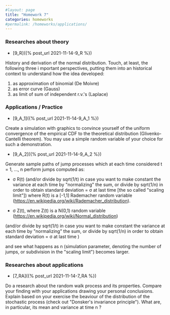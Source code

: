 ```yaml
---
#layout: page
title: "Homework 7"
categories: homeworks
#permalink: /homeworks/applications/
---
```

<h3>Researches about theory</h3>

- [9_R]({% post_url 2021-11-14-9_R %})

History and derivation of the normal distribution. Touch, at least, the following three i mportant perspectives, putting them into an historical context to understand how  the idea developed:

1. as approximation of binomial (De Moivre)
2. as error curve (Gauss)
3. as limit of sum of independent r.v.'s (Laplace)

<h3>Applications / Practice</h3>

- [9_A_1]({% post_url 2021-11-14-9_A_1 %})

Create a simulation with graphics to convince yourself of the uniform convergence of the empirical CDF to the theoretical distribution (Glivenko-Cantelli theorem). You may use a simple random variable of your choice for such a demonstration.

- [9_A_2]({% post_url 2021-11-14-9_A_2 %})

Generate sample paths of jump processes which at each time considered t = 1, ..., n perform jumps computed as:

-   σ R(t)  (and/or divide by sqrt(1/t) in case you want to make constant the variance at each time by "normalizing" the sum, or divide by sqrt(1/n) in order to obtain standard deviation = σ at last time \[the so called "scaling limit"\])
where R(t)  is a \[-1,1\] Rademacher random variable (https://en.wikipedia.org/wiki/Rademacher_distribution).

-  σ Z(t), where  Z(t) is a N(0,1) random variable (https://en.wikipedia.org/wiki/Normal_distribution)

(and/or divide by sqrt(1/t)  in case you want to make constant the variance at each time by "normalizing" the sum, or divide by sqrt(1/n) in order to obtain standard deviation = σ at last time )

and see what happens as n (simulation parameter, denoting the number of jumps, or subdivision in the "scaling limit") becomes larger.

<h3>Researches about applications</h3>

- [7_RA]({% post_url 2021-11-14-7_RA %})

Do a research about the random walk process and its properties. Compare your finding with your applications drawing your personal conclusions. Explain based on your exercise the beaviour of the distribution of the stochastic process (check out "Donsker's invariance principle"). What are, in particular, its mean and variance at time n ?

